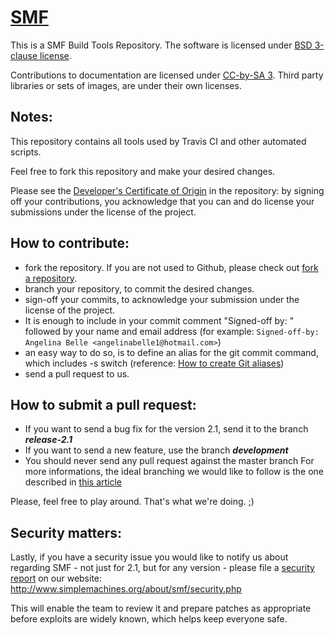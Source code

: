 # [SMF](www.simplemachines.org)

This is a SMF Build Tools Repository.
The software is licensed under [BSD 3-clause license](http://www.opensource.org/licenses/BSD-3-Clause).

Contributions to documentation are licensed under [CC-by-SA 3](http://creativecommons.org/licenses/by-sa/3.0). Third party libraries or sets of images, are under their own licenses.

## Notes:

This repository contains all tools used by Travis CI and other automated scripts.

Feel free to fork this repository and make your desired changes.

Please see the [Developer's Certificate of Origin](https://github.com/SimpleMachines/buildTools/blob/master/DCO.txt) in the repository:
by signing off your contributions, you acknowledge that you can and do license your submissions under the license of the project.

## How to contribute:
* fork the repository. If you are not used to Github, please check out [fork a repository](http://help.github.com/fork-a-repo).
* branch your repository, to commit the desired changes.
* sign-off your commits, to acknowledge your submission under the license of the project.
 * It is enough to include in your commit comment "Signed-off by: " followed by your name and email address (for example: `Signed-off-by: Angelina Belle <angelinabelle1@hotmail.com>`)
 * an easy way to do so, is to define an alias for the git commit command, which includes -s switch (reference: [How to create Git aliases](https://git.wiki.kernel.org/index.php/Aliases))
* send a pull request to us.

## How to submit a pull request:
* If you want to send a bug fix for the version 2.1, send it to the branch ***release-2.1***
* If you want to send a new feature, use the branch ***development***
* You should never send any pull request against the master branch
For more informations, the ideal branching we would like to follow is the one described in [this article](http://nvie.com/posts/a-successful-git-branching-model/)

Please, feel free to play around. That's what we're doing. ;)

## Security matters:

Lastly, if you have a security issue you would like to notify us about regarding SMF - not just for 2.1, but for any version -
please file a [security report](http://www.simplemachines.org/about/smf/security.php) on our website: http://www.simplemachines.org/about/smf/security.php

This will enable the team to review it and prepare patches as appropriate before exploits are widely known, which helps keep everyone safe.
